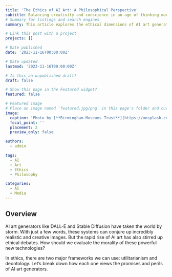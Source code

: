 ```yaml
---
title: 'The Ethics of AI Art: A Philosophical Perspective'
subtitle: Balancing creativity and conscience in an age of thinking machines
# Summary for listings and search engines
summary: This article explores the ethical dimensions of AI art generators through the lenses of utilitarianism and deontology. It outlines the benefits of democratizing art and augmenting creativity, while also examining risks like biases and misuse. The piece argues for developing an AI ethics framework with consensus principles to guide responsible development. Key themes include transparency, stakeholder collaboration, motivation awareness, and proactive use of AI safety tools. Ultimately it makes the case that with wisdom, we can cultivate both artistic innovation and moral values in our AI-powered future.

# Link this post with a project
projects: []

# Date published
date: '2023-11-16T00:00:00Z'

# Date updated
lastmod: '2023-11-16T00:00:00Z'

# Is this an unpublished draft?
draft: false

# Show this page in the Featured widget?
featured: false

# Featured image
# Place an image named `featured.jpg/png` in this page's folder and customize its options here.
image:
  caption: 'Photo by [**Birmingham Museums Trust**](https://unsplash.com/@birminghammuseumstrust?utm_source=medium&utm_medium=referral) on [**Unsplash**](https://unsplash.com/?utm_source=medium&utm_medium=referral)'
  focal_point: ''
  placement: 2
  preview_only: false

authors:
  - admin

tags:
  - AI
  - Art
  - Ethics
  - Philosophy

categories:
  - AI
  - Media
---
```


## Overview

AI art generators like DALL-E and Stable Diffusion have taken the world by storm. With just a few words, these systems can conjure up incredibly realistic and creative images. But the rapid rise of AI art has also stirred up ethical debates. How should we evaluate the morality of these powerful new technologies?

In ethics, there are two major frameworks we can use: utilitarianism and deontology. Let’s break down how each one views the promises and perils of AI art generators.
